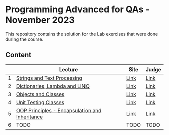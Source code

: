 # Programming Advanced for QAs - November 2023

This repository contains the solution for the Lab exercises that were done during the course.

## Content

|   | Lecture                   | Site | Judge |
|---|---------------------------|------|-------|
| 1  | [Strings and Text Processing](./solutions/01.StringsAndTextProcessing) | [Link](https://softuni.bg/trainings/4257/programming-advanced-for-qa-november-2023#lesson-60028) | [Link](https://judge.softuni.org/Contests/4462/Strings-and-Text-Processing-Lab) |
| 2  | [Dictionaries, Lambda and LINQ](./solutions/02.DictionariesLambdaLINQ) | [Link](https://softuni.bg/trainings/4257/programming-advanced-for-qa-november-2023#lesson-60036) | [Link](https://judge.softuni.org/Contests/4472/Dictionaries-Lambda-and-LINQ-Lab) |
| 3  | [Objects and Classes](./solutions/03.ObjectsAndClasses) | [Link](https://softuni.bg/trainings/4257/programming-advanced-for-qa-november-2023#lesson-60039) | [Link](https://judge.softuni.org/Contests/4482/Objects-and-Classes-Lab) |
| 4  | [Unit Testing Classes](./solutions/04.UnitTestingClasses) | [Link](https://softuni.bg/trainings/4257/programming-advanced-for-qa-november-2023#lesson-60042) | [Link](https://judge.softuni.org/Contests/4492/Objects-and-Classes-Unit-Testing-Exercise) |
| 5  | [OOP Principles - Encapsulation and Inheritance](./solutions/05.OOPPrinciplesEncapsulationInheritance) | [Link](https://softuni.bg/trainings/4257/programming-advanced-for-qa-november-2023#lesson-60045) | [Link](https://judge.softuni.org/Contests/4461/Encapsulation-and-Inheritance-Lab) |
| 6  | TODO | TODO | TODO |
